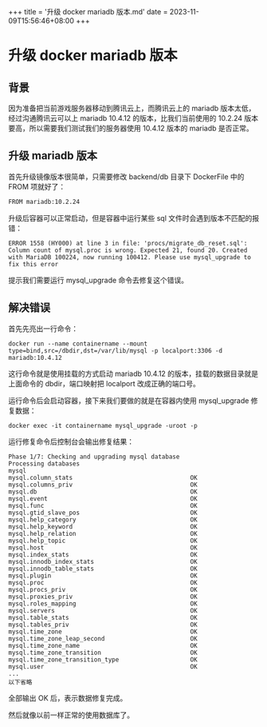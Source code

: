 +++
title = '升级 docker mariadb 版本.md'
date = 2023-11-09T15:56:46+08:00
+++

# 升级 docker mariadb 版本

## 背景

因为准备把当前游戏服务器移动到腾讯云上，而腾讯云上的 mariadb 版本太低，经过沟通腾讯云可以上 mariadb 10.4.12 的版本，比我们当前使用的 10.2.24 版本要高，所以需要我们测试我们的服务器使用 10.4.12 版本的 mariadb 是否正常。

## 升级 mariadb 版本

首先升级镜像版本很简单，只需要修改 backend/db 目录下 DockerFile 中的 FROM 项就好了：

```xml
FROM mariadb:10.2.24
```

升级后容器可以正常启动，但是容器中运行某些 sql 文件时会遇到版本不匹配的报错：

```
ERROR 1558 (HY000) at line 3 in file: 'procs/migrate_db_reset.sql': Column count of mysql.proc is wrong. Expected 21, found 20. Created with MariaDB 100224, now running 100412. Please use mysql_upgrade to fix this error
```

提示我们需要运行 mysql_upgrade 命令去修复这个错误。

## 解决错误

首先先亮出一行命令：

```
docker run --name containername --mount type=bind,src=/dbdir,dst=/var/lib/mysql -p localport:3306 -d mariadb:10.4.12
```

这行命令就是使用挂载的方式启动 mariadb 10.4.12 的版本，挂载的数据目录就是上面命令的 dbdir，端口映射把 localport 改成正确的端口号。

运行命令后会启动容器，接下来我们要做的就是在容器内使用 mysql_upgrade 修复数据：

```
docker exec -it containername mysql_upgrade -uroot -p
```

运行修复命令后控制台会输出修复结果：

```
Phase 1/7: Checking and upgrading mysql database
Processing databases
mysql
mysql.column_stats                                 OK
mysql.columns_priv                                 OK
mysql.db                                           OK
mysql.event                                        OK
mysql.func                                         OK
mysql.gtid_slave_pos                               OK
mysql.help_category                                OK
mysql.help_keyword                                 OK
mysql.help_relation                                OK
mysql.help_topic                                   OK
mysql.host                                         OK
mysql.index_stats                                  OK
mysql.innodb_index_stats                           OK
mysql.innodb_table_stats                           OK
mysql.plugin                                       OK
mysql.proc                                         OK
mysql.procs_priv                                   OK
mysql.proxies_priv                                 OK
mysql.roles_mapping                                OK
mysql.servers                                      OK
mysql.table_stats                                  OK
mysql.tables_priv                                  OK
mysql.time_zone                                    OK
mysql.time_zone_leap_second                        OK
mysql.time_zone_name                               OK
mysql.time_zone_transition                         OK
mysql.time_zone_transition_type                    OK
mysql.user                                         OK
...
以下省略
```

全部输出 OK 后，表示数据修复完成。

然后就像以前一样正常的使用数据库了。